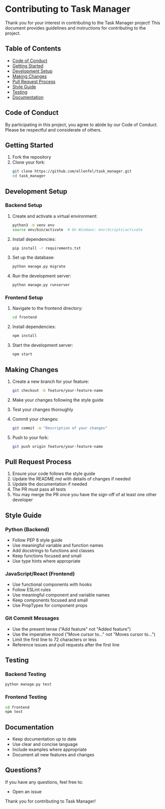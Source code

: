 # Contributing to Task Manager

Thank you for your interest in contributing to the Task Manager project! This document provides guidelines and instructions for contributing to the project.

## Table of Contents
- [Code of Conduct](#code-of-conduct)
- [Getting Started](#getting-started)
- [Development Setup](#development-setup)
- [Making Changes](#making-changes)
- [Pull Request Process](#pull-request-process)
- [Style Guide](#style-guide)
- [Testing](#testing)
- [Documentation](#documentation)

## Code of Conduct

By participating in this project, you agree to abide by our Code of Conduct. Please be respectful and considerate of others.

## Getting Started

1. Fork the repository
2. Clone your fork:
   ```bash
   git clone https://github.com/ellenfel/task_manager.git
   cd task_manager
   ```

## Development Setup

### Backend Setup
1. Create and activate a virtual environment:
   ```bash
   python3 -m venv env
   source env/bin/activate  # On Windows: env\Scripts\activate
   ```

2. Install dependencies:
   ```bash
   pip install -r requirements.txt
   ```

3. Set up the database:
   ```bash
   python manage.py migrate
   ```

4. Run the development server:
   ```bash
   python manage.py runserver
   ```

### Frontend Setup
1. Navigate to the frontend directory:
   ```bash
   cd frontend
   ```

2. Install dependencies:
   ```bash
   npm install
   ```

3. Start the development server:
   ```bash
   npm start
   ```

## Making Changes

1. Create a new branch for your feature:
   ```bash
   git checkout -b feature/your-feature-name
   ```

2. Make your changes following the style guide

3. Test your changes thoroughly

4. Commit your changes:
   ```bash
   git commit -m "Description of your changes"
   ```

5. Push to your fork:
   ```bash
   git push origin feature/your-feature-name
   ```

## Pull Request Process

1. Ensure your code follows the style guide
2. Update the README.md with details of changes if needed
3. Update the documentation if needed
4. The PR must pass all tests
5. You may merge the PR once you have the sign-off of at least one other developer

## Style Guide

### Python (Backend)
- Follow PEP 8 style guide
- Use meaningful variable and function names
- Add docstrings to functions and classes
- Keep functions focused and small
- Use type hints where appropriate

### JavaScript/React (Frontend)
- Use functional components with hooks
- Follow ESLint rules
- Use meaningful component and variable names
- Keep components focused and small
- Use PropTypes for component props

### Git Commit Messages
- Use the present tense ("Add feature" not "Added feature")
- Use the imperative mood ("Move cursor to..." not "Moves cursor to...")
- Limit the first line to 72 characters or less
- Reference issues and pull requests after the first line

## Testing

### Backend Testing
```bash
python manage.py test
```

### Frontend Testing
```bash
cd frontend
npm test
```

## Documentation

- Keep documentation up to date
- Use clear and concise language
- Include examples where appropriate
- Document all new features and changes

## Questions?

If you have any questions, feel free to:
- Open an issue


Thank you for contributing to Task Manager! 